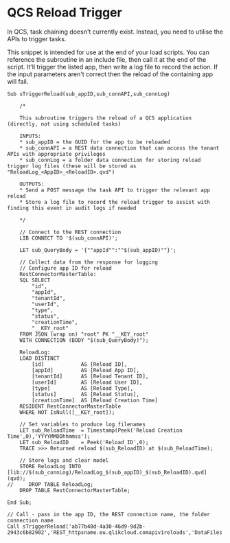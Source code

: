 # QCS Reload Trigger

In QCS, task chaining doesn't currently exist. Instead, you need to utilise the APIs to trigger tasks.

This snippet is intended for use at the end of your load scripts. You can reference the subroutine in an include file, then call it at the end of the script. It'll trigger the listed app, then write a log file to record the action. If the input parameters aren't correct then the reload of the containing app will fail.

```
Sub sTriggerReload(sub_appID,sub_connAPI,sub_connLog)

	/* 
    
    This subroutine triggers the reload of a QCS application (directly, not using scheduled tasks)
    
    INPUTS:
    * sub_appID = the GUID for the app to be reloaded
    * sub_connAPI = a REST data connection that can access the tenant APIs with appropriate privileges
    * sub_connLog = a folder data connection for storing reload trigger log files (these will be stored as "ReloadLog_<AppID>_<ReloadID>.qvd")
    
    OUTPUTS:
    * Send a POST message the task API to trigger the relevant app reload
    * Store a log file to record the reload trigger to assist with finding this event in audit logs if needed
    
    */
    
    // Connect to the REST connection
	LIB CONNECT TO '$(sub_connAPI)';
    
    LET sub_QueryBody = '{""appId"":""$(sub_appID)""}';

	// Collect data from the response for logging
    // Configure app ID for reload
    RestConnectorMasterTable:
    SQL SELECT 
        "id",
        "appId",
        "tenantId",
        "userId",
        "type",
        "status",
        "creationTime",
        "__KEY_root"
    FROM JSON (wrap on) "root" PK "__KEY_root"
    WITH CONNECTION (BODY "$(sub_QueryBody)");

    ReloadLog:
    LOAD DISTINCT	
    	[id] 			AS [Reload ID],
        [appId] 		AS [Reload App ID],
        [tenantId] 		AS [Reload Tenant ID],
        [userId] 		AS [Reload User ID],
        [type] 			AS [Reload Type],
        [status] 		AS [Reload Status],
        [creationTime] 	AS [Reload Creation Time]
    RESIDENT RestConnectorMasterTable
    WHERE NOT IsNull([__KEY_root]);
    
    // Set variables to produce log filenames
    LET sub_ReloadTime 	= Timestamp(Peek('Reload Creation Time',0),'YYYYMMDDhhmmss');
    LET sub_ReloadID 	= Peek('Reload ID',0);
    TRACE >>> Returned reload $(sub_ReloadID) at $(sub_ReloadTime);
    
    // Store logs and clear model
    STORE ReloadLog INTO [lib://$(sub_connLog)/ReloadLog_$(sub_appID)_$(sub_ReloadID).qvd] (qvd);
//     DROP TABLE ReloadLog;
	DROP TABLE RestConnectorMasterTable;
    
End Sub;

// Call - pass in the app ID, the REST connection name, the folder connection name
Call sTriggerReload('ab77b40d-4a30-46d9-9d2b-2943c6b82902','REST_httpsname.eu.qlikcloud.comapiv1reloads','DataFiles');
```
